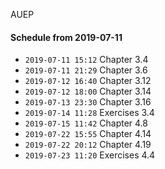 AUEP

#### Schedule from 2019-07-11

- `2019-07-11 15:12` Chapter 3.4
- `2019-07-11 21:29` Chapter 3.6
- `2019-07-12 16:40` Chapter 3.12
- `2019-07-12 18:00` Chapter 3.14
- `2019-07-13 23:30` Chapter 3.16
- `2019-07-14 11:28` Exercises 3.4
- `2019-07-15 11:42` Chapter 4.8
- `2019-07-22 15:55` Chapter 4.14
- `2019-07-22 20:12` Chapter 4.19
- `2019-07-23 11:20` Exercises 4.4

